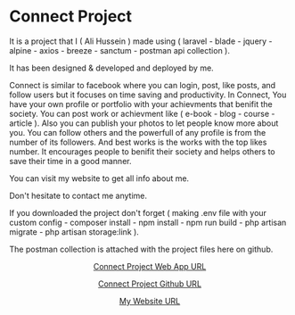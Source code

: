# Connect Project

It is a project that I ( Ali Hussein ) made using ( laravel - blade - jquery - alpine - axios - breeze - sanctum - postman api collection ).

It has been designed & developed and deployed by me.

Connect is similar to facebook where you can login, post, like posts, and follow users but it focuses on time saving and productivity.
In Connect, You have your own profile or portfolio with your achievments that benifit the society.
You can post work or achievment like ( e-book - blog - course - article ). 
Also you can publish your photos to let people know more about you.
You can follow others and the powerfull of any profile is from the number of its followers.
And best works is the works with the top likes number.
It encourages people to benifit their society and helps others to save their time in a good manner.

You can visit my website to get all info about me.

Don't hesitate to contact me anytime.

If you downloaded the project don't forget ( making .env file with your custom config - composer install - npm install - npm run build -  php artisan migrate - php artisan storage:link ).

The postman collection is attached with the project files here on github.

<p align="center"><a href="https://blade-connect.aligh.net" target="_blank">Connect Project Web App URL</a></p>

<p align="center"><a href="https://github.com/AliRedaGomaa01/connect" target="_blank">Connect Project Github URL</a></p>

<p align="center"><a href="https://aligh.net" target="_blank">My Website URL</a></p>
